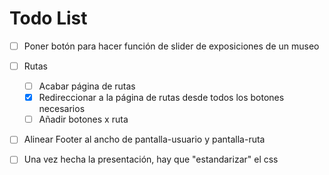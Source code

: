 # Todo List

- [ ] Poner botón para hacer función de slider de exposiciones de un museo
- [ ] Rutas
    - [ ] Acabar página de rutas
    - [x] Redireccionar a la página de rutas desde todos los botones necesarios
    - [ ] Añadir botones x ruta
- [ ] Alinear Footer al ancho de pantalla-usuario y pantalla-ruta

- [ ] Una vez hecha la presentación, hay que "estandarizar" el css